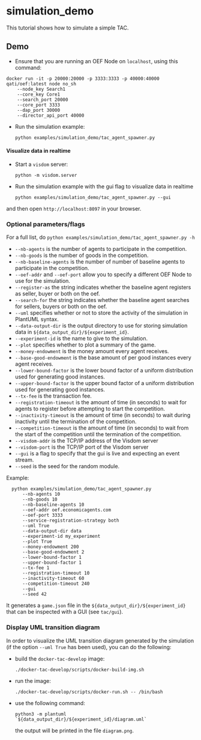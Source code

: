 # simulation_demo

This tutorial shows how to simulate a simple TAC.

## Demo

- Ensure that you are running an OEF Node on `localhost`, using this command:

```
docker run -it -p 20000:20000 -p 3333:3333 -p 40000:40000 qati/oef:latest node no_sh 
    --node_key Search1 
    --core_key Core1 
    --search_port 20000 
    --core_port 3333 
    --dap_port 30000 
    --director_api_port 40000
``` 

- Run the simulation example:

      python examples/simulation_demo/tac_agent_spawner.py

#### Visualize data in realtime

- Start a `visdom` server:

      python -m visdom.server 
    
- Run the simulation example with the gui flag to visualize data in realtime
      
      python examples/simulation_demo/tac_agent_spawner.py --gui

and then open `http://localhost:8097` in your browser.

### Optional parameters/flags

For a full list, do `python examples/simulation_demo/tac_agent_spawner.py -h`

- `--nb-agents` is the number of agents to participate in the competition.
- `--nb-goods` is the number of goods in the competition.
- `--nb-baseline-agents` is the number of number of baseline agents to participate in the competition.
- `--oef-addr` and `--oef-port` allow you to specify a different OEF Node to use for the simulation.
- `--register-as` the string indicates whether the baseline agent registers as seller, buyer or both on the oef.
- `--search-for` the string indicates whether the baseline agent searches for sellers, buyers or both on the oef.
- `--uml` specifies whether or not to store the activity of the simulation in PlantUML syntax.
- `--data-output-dir` is the output directory to use for storing simulation data in `${data_output_dir}/${experiment_id}`.
- `--experiment-id` is the name to give to the simulation.
- `--plot` specifies whether to plot a summary of the game.
- `--money-endowment` is the money amount every agent receives.
- `--base-good-endowment` is the base amount of per good instances every agent receives.
- `--lower-bound-factor` is the lower bound factor of a uniform distribution used for generating good instances.
- `--upper-bound-factor` is the upper bound factor of a uniform distribution used for generating good instances.
- `--tx-fee` is the transaction fee.
- `--registration-timeout` is the amount of time (in seconds) to wait for agents to register before attempting to start the competition.
- `--inactivity-timeout` is the amount of time (in seconds) to wait during inactivity until the termination of the competition.
- `--competition-timeout` is the amount of time (in seconds) to wait from the start of the competition until the termination of the competition.
- `--visdom-addr` is the TCP/IP address of the Visdom server
- `--visdom-port` is the TCP/IP port of the Visdom server
- `--gui` is a flag to specify that the gui is live and expecting an event stream.
- `--seed` is the seed for the random module.

Example:

      python examples/simulation_demo/tac_agent_spawner.py 
          --nb-agents 10
          --nb-goods 10
          --nb-baseline-agents 10
          --oef-addr oef.economicagents.com 
          --oef-port 3333
          --service-registration-strategy both
          --uml True
          --data-output-dir data
          --experiment-id my_experiment
          --plot True
          --money-endowment 200
          --base-good-endowment 2
          --lower-bound-factor 1
          --upper-bound-factor 1
          --tx-fee 1
          --registration-timeout 10
          --inactivity-timeout 60
          --competition-timeout 240
          --gui
          --seed 42
      
It generates a `game.json` file in the `${data_output_dir}/${experiment_id}` that can be inspected with a GUI (see `tac/gui`).

### Display UML transition diagram

In order to visualize the UML transition diagram generated by the simulation (if the option `--uml True` has been used), 
you can do the following:

- build the `docker-tac-develop` image:

      ./docker-tac-develop/scripts/docker-build-img.sh
      
- run the image:

      ./docker-tac-develop/scripts/docker-run.sh -- /bin/bash
      
- use the following command:

      python3 -m plantuml `${data_output_dir}/${experiment_id}/diagram.uml`
      
  the output will be printed in the file `diagram.png`.
